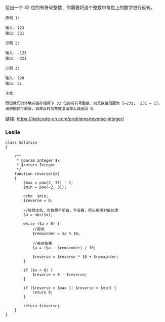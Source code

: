 给出一个 32 位的有符号整数，你需要将这个整数中每位上的数字进行反转。

```
示例 1:

输入: 123
输出: 321
```
```
示例 2:

输入: -123
输出: -321
```
```
示例 3:

输入: 120
输出: 21
```
```
注意:

假设我们的环境只能存储得下 32 位的有符号整数，则其数值范围为 [−231,  231 − 1]。请根据这个假设，如果反转后整数溢出那么就返回 0。
```

链接: https://leetcode-cn.com/problems/reverse-integer/

### Leslie
```
class Solution
{

    /**
     * @param Integer $x
     * @return Integer
     */
    function reverse($x)
    {
        $max = pow(2, 31) - 1;
        $min = pow(-2, 31);

        echo  $min;
        $reverse = 0;

        //智商太低，负数想不明白，不会算，所以用绝对值处理
        $a = abs($x);

        while ($a > 0) {
            //取余
            $remainder = $a % 10;

            //去余取整
            $a = ($a - $remainder) / 10;

            $reverse = $reverse * 10 + $remainder;
        }

        if ($x < 0) {
            $reverse = 0 - $reverse;
        }

        if ($reverse > $max || $reverse < $min) {
            return 0;
        }

        return $reverse;
    }
}
```
